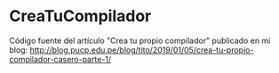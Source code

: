 # CreaTuCompilador
Código fuente del artículo "Crea tu propio compilador" publicado en mi blog: http://blog.pucp.edu.pe/blog/tito/2019/01/05/crea-tu-propio-compilador-casero-parte-1/
